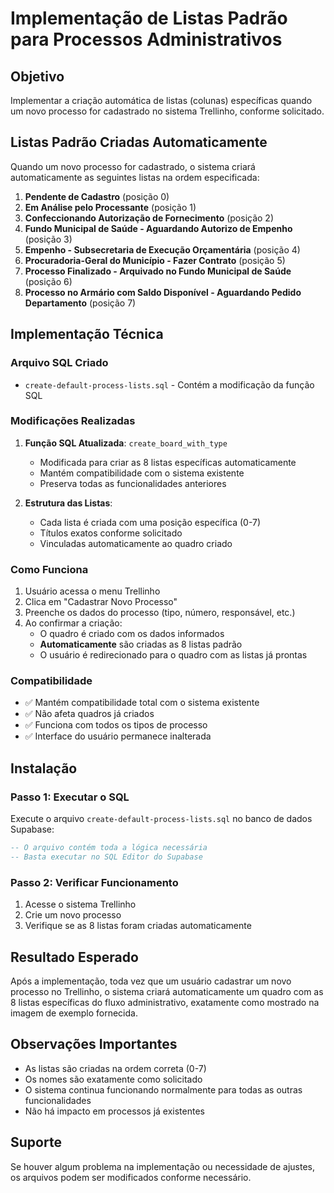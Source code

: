 # Implementação de Listas Padrão para Processos Administrativos

## Objetivo
Implementar a criação automática de listas (colunas) específicas quando um novo processo for cadastrado no sistema Trellinho, conforme solicitado.

## Listas Padrão Criadas Automaticamente
Quando um novo processo for cadastrado, o sistema criará automaticamente as seguintes listas na ordem especificada:

1. **Pendente de Cadastro** (posição 0)
2. **Em Análise pelo Processante** (posição 1)
3. **Confeccionando Autorização de Fornecimento** (posição 2)
4. **Fundo Municipal de Saúde - Aguardando Autorizo de Empenho** (posição 3)
5. **Empenho - Subsecretaria de Execução Orçamentária** (posição 4)
6. **Procuradoria-Geral do Município - Fazer Contrato** (posição 5)
7. **Processo Finalizado - Arquivado no Fundo Municipal de Saúde** (posição 6)
8. **Processo no Armário com Saldo Disponível - Aguardando Pedido Departamento** (posição 7)

## Implementação Técnica

### Arquivo SQL Criado
- `create-default-process-lists.sql` - Contém a modificação da função SQL

### Modificações Realizadas
1. **Função SQL Atualizada**: `create_board_with_type`
   - Modificada para criar as 8 listas específicas automaticamente
   - Mantém compatibilidade com o sistema existente
   - Preserva todas as funcionalidades anteriores

2. **Estrutura das Listas**:
   - Cada lista é criada com uma posição específica (0-7)
   - Títulos exatos conforme solicitado
   - Vinculadas automaticamente ao quadro criado

### Como Funciona
1. Usuário acessa o menu Trellinho
2. Clica em "Cadastrar Novo Processo"
3. Preenche os dados do processo (tipo, número, responsável, etc.)
4. Ao confirmar a criação:
   - O quadro é criado com os dados informados
   - **Automaticamente** são criadas as 8 listas padrão
   - O usuário é redirecionado para o quadro com as listas já prontas

### Compatibilidade
- ✅ Mantém compatibilidade total com o sistema existente
- ✅ Não afeta quadros já criados
- ✅ Funciona com todos os tipos de processo
- ✅ Interface do usuário permanece inalterada

## Instalação

### Passo 1: Executar o SQL
Execute o arquivo `create-default-process-lists.sql` no banco de dados Supabase:

```sql
-- O arquivo contém toda a lógica necessária
-- Basta executar no SQL Editor do Supabase
```

### Passo 2: Verificar Funcionamento
1. Acesse o sistema Trellinho
2. Crie um novo processo
3. Verifique se as 8 listas foram criadas automaticamente

## Resultado Esperado
Após a implementação, toda vez que um usuário cadastrar um novo processo no Trellinho, o sistema criará automaticamente um quadro com as 8 listas específicas do fluxo administrativo, exatamente como mostrado na imagem de exemplo fornecida.

## Observações Importantes
- As listas são criadas na ordem correta (0-7)
- Os nomes são exatamente como solicitado
- O sistema continua funcionando normalmente para todas as outras funcionalidades
- Não há impacto em processos já existentes

## Suporte
Se houver algum problema na implementação ou necessidade de ajustes, os arquivos podem ser modificados conforme necessário.